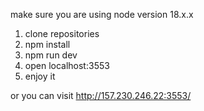 make sure you are using node version 18.x.x

1. clone repositories
2. npm install
3. npm run dev
4. open localhost:3553
5. enjoy it

or you can visit http://157.230.246.22:3553/
